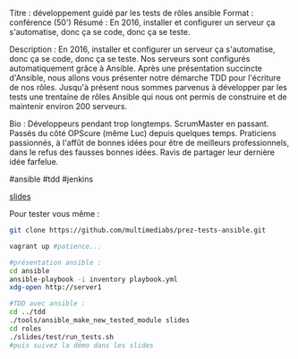 Titre : développement guidé par les tests de rôles ansible
Format : conférence (50')
Résumé : En 2016, installer et configurer un serveur ça s'automatise, donc ça se code, donc ça se teste.

Description :
En 2016, installer et configurer un serveur ça s'automatise, donc ça se code, donc ça se teste.
Nos serveurs sont configurés automatiquement grâce à Ansible.
Après une présentation succincte d'Ansible, nous allons vous présenter notre démarche TDD pour l'écriture de nos rôles.
Jusqu'à présent nous sommes parvenus à développer par les tests une trentaine de rôles Ansible qui nous ont permis de construire et de maintenir environ 200 serveurs.

Bio :
Développeurs pendant trop longtemps.
ScrumMaster en passant.
Passés du côté OPScure (même Luc) depuis quelques temps.
Praticiens passionnés, à l'affût de bonnes idées pour être de meilleurs professionnels, dans le refus des fausses bonnes idées.
Ravis de partager leur dernière idée farfelue.

 #ansible #tdd #jenkins

[slides](https://multimediabs.github.io/prez-tests-ansible/slides)

Pour tester vous même :

```bash
git clone https://github.com/multimediabs/prez-tests-ansible.git

vagrant up #patience...

#présentation ansible :
cd ansible
ansible-playbook -i inventory playbook.yml
xdg-open http://server1

#TDD avec ansible :
cd ../tdd
./tools/ansible_make_new_tested_module slides
cd roles
./slides/test/run_tests.sh
#puis suivez la démo dans les slides

```
